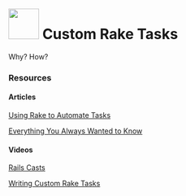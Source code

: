 # <img src="https://cloud.githubusercontent.com/assets/7833470/10899314/63829980-8188-11e5-8cdd-4ded5bcb6e36.png" height="60"> Custom Rake Tasks


Why?
How?



### Resources

#### Articles
<a href="http://www.stuartellis.eu/articles/rake/" target="_blank">Using Rake to Automate Tasks</a>

<a href="http://edelpero.svbtle.com/everything-you-always-wanted-to-know-about-writing-good-rake-tasks-but-were-afraid-to-ask" target="_blank">Everything You Always Wanted to Know</a>

#### Videos
<a href="https://www.youtube.com/watch?v=RS1juns_Sj0" target="_blank">Rails Casts</a>

<a href="https://www.youtube.com/watch?v=B1E6dyRZWdg" target="_blank">Writing Custom Rake Tasks</a>
